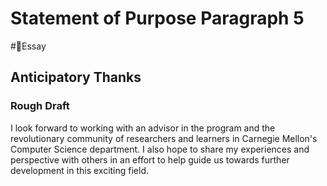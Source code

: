# Statement of Purpose Paragraph 5
#📝Essay

## Anticipatory Thanks

### Rough Draft

I look forward to working with an advisor in the program and the revolutionary community of researchers and learners in Carnegie Mellon's Computer Science department. I also hope to share my experiences and perspective with others in an effort to help guide us towards further development in this exciting field.